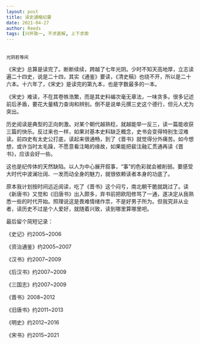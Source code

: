 ```yaml
---
layout: post
title: 读史通略纪要
date: 2021-04-27
author: Reeds
tags: [兴怀致一, 不求甚解, 上下求索
---
```


<br>`光阴若等闲`

《宋史》总算是读完了。断断续续，跨越了七年光阴。少时不知天高地厚，立志读遍二十四史，说是二十四，其实《通鉴》要读，《清史稿》也绕不开，所以是二十六本。十六年了，《宋史》是读完的第九本，也是字数最多的一本。 

《宋史》难读，不在其卷帙浩繁，而是其史料编次毫无章法，一味贪多。很多记述前后矛盾，要花大量精力查询和辨别。倒不是说单元撰三史这个德行，但元人尤为突出。 

历史阅读是典型的正向刺激。对某个朝代越熟稔，就越能举一反三，读一篇能收获三篇的快乐。反过来也一样，如果对基本史料缺乏概念，史书会变得特别生涩难读。前四史有太史公打底，读起来很通畅，到了《晋书》就觉得分外痛苦。如今想想，或许当时太毛躁，不愿意看注略的缘故，如果能把裴注融汇贯通再读《晋书》，应该会好一些。 

这也是纪传体的天然缺陷。以人为中心展开叙事，“事”的色彩就会被削弱。要感受大时代中波澜壮阔、一发而动全身的魅力，就很依赖读者本身的功底了。 

原本我计划按时间远近阅读，吃了《晋书》这个闷亏，南北朝干脆就跳过了。读《新唐书》又觉和《旧唐书》出入颇多，弃书前把欧阳修骂了一通，遂决定从我熟悉一些的时代开始。照理说这是畏难情绪作祟，不是好男子所为。但我究非从业者，读历史不过是个人爱好，就随着兴致，读到哪里算哪里吧。

最后留个简短记录：

《史记》约2005~2006

《资治通鉴》约2005~2007

《汉书》约2007~2009

《后汉书》约2007~2009

《三国志》约2007~2009

《晋书》2008~2012

《旧唐书》约2011~2013

《明史》约2012~2016

《宋书》约2015~2021